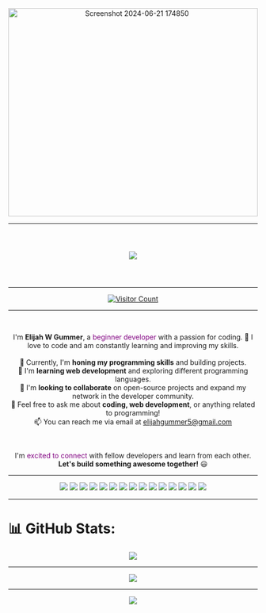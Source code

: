 <div align="center">
    <img src="https://github.com/elijahgummer/elijahgummer/assets/96103526/2e555340-1334-4e31-8cf1-d48c4413e817" alt="Screenshot 2024-06-21 174850" width="100%" height="420">
</div>

---

<div align="center" style="display: flex; justify-content: center; align-items: center; height: 100px;">
  <img align="center" src="https://readme-typing-svg.demolab.com/?lines=Hi%2C+My+Name+Is+Elijah.+%F0%9F%91%8B%3BAspiring+Full-Stack+Dev.+%F0%9F%91%A8%E2%80%8D%F0%9F%92%BB%3BUI%2FUX+Designer.+%F0%9F%96%8A%EF%B8%8F%3BPassionate+About+Web+Technologies.+%F0%9F%8C%90%3BCreating+Innovative+Solutions.+%F0%9F%9A%80%3BDriven+by+Curiosity+and+Creativity.+%F0%9F%92%A1&color=B86CF9& alt="Typing SVG" style="max-width: 100%;">
</div>

---
<div align="center">
  <a href="https://visitcount.itsvg.in">
    <img src="https://visitcount.itsvg.in/api?id=elijahgummer&icon=0&color=0" alt="Visitor Count">
  </a>
</div>

---

<br>
<p align="center">
  I'm <b>Elijah W Gummer</b>, a <span style="color:purple;">beginner developer</span> with a passion for coding. 🚀 I love to code and am constantly learning and improving my skills.<br><br>
  🔭 Currently, I'm <b>honing my programming skills</b> and building projects.<br>
  🌱 I'm <b>learning web development</b> and exploring different programming languages.<br>
  👯 I'm <b>looking to collaborate</b> on open-source projects and expand my network in the developer community.<br>
  💬 Feel free to ask me about <b>coding, web development</b>, or anything related to programming!<br>
  📫 You can reach me via email at <a href="mailto:elijahgummer5@gmail.com">elijahgummer5@gmail.com</a><br>
</p>
<br>

<p align="center">
  I'm <span style="color:purple;">excited to connect</span> with fellow developers and learn from each other. <b>Let's build something awesome together!</b> 😃
</p>

---

<div align="center">
  <img src="https://img.shields.io/badge/css3-%231572B6.svg?style=for-the-badge&logo=css3&logoColor=white">
  <img src="https://img.shields.io/badge/javascript-%23323330.svg?style=for-the-badge&logo=javascript&logoColor=%23F7DF1E">
  <img src="https://img.shields.io/badge/html5-%23E34F26.svg?style=for-the-badge&logo=html5&logoColor=white">
  <img src="https://img.shields.io/badge/php-%23777BB4.svg?style=for-the-badge&logo=php&logoColor=white">
  <img src="https://img.shields.io/badge/bootstrap-%238511FA.svg?style=for-the-badge&logo=bootstrap&logoColor=white">
  <img src="https://img.shields.io/badge/apache-%23D42029.svg?style=for-the-badge&logo=apache&logoColor=white">
  <img src="https://img.shields.io/badge/mysql-%2300000f.svg?style=for-the-badge&logo=mysql&logoColor=white">
  <img src="https://img.shields.io/badge/figma-%23F24E1E.svg?style=for-the-badge&logo=figma&logoColor=white">
  <img src="https://img.shields.io/badge/python-3670A0?style=for-the-badge&logo=python&logoColor=ffdd54">
  <img src="https://img.shields.io/badge/typescript-%23007ACC.svg?style=for-the-badge&logo=typescript&logoColor=white">
  <img src="https://img.shields.io/badge/Windows%20Terminal-%234D4D4D.svg?style=for-the-badge&logo=windows-terminal&logoColor=white">
  <img src="https://img.shields.io/badge/django-%23092E20.svg?style=for-the-badge&logo=django&logoColor=white">
  <img src="https://img.shields.io/badge/react-%2320232a.svg?style=for-the-badge&logo=react&logoColor=%2361DAFB">
  <img src="https://img.shields.io/badge/nextjs-%2320232a.svg?style=for-the-badge&logo=nextjst&logoColor=%2361DAFB">
    <img src="https://img.shields.io/badge/Next-black?style=for-the-badge&logo=next.js&logoColor=white">
</div>

---

# 📊 GitHub Stats:

<div align="center">
  <img src="https://github-readme-stats.vercel.app/api?username=elijahgummer&theme=dark&hide_border=false&include_all_commits=false&count_private=false"><br>
</div>

---

<div align="center">
  <img src="https://github-readme-streak-stats.herokuapp.com/?user=elijahgummer&theme=dark&hide_border=false"><br>
</div>

---

<div align="center">
  <img src="https://github-readme-stats.vercel.app/api/top-langs/?username=elijahgummer&theme=dark&hide_border=false&include_all_commits=false&count_private=false&layout=compact">
</div>
